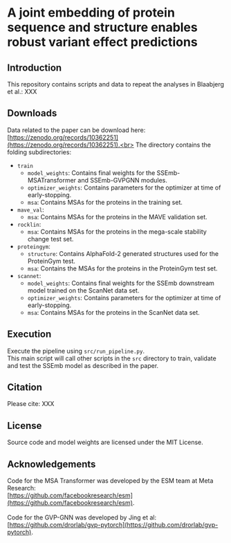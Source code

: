 # A joint embedding of protein sequence and structure enables robust variant effect predictions

## Introduction
This repository contains scripts and data to repeat the analyses in Blaabjerg et al.:
XXX

## Downloads 
Data related to the paper can be download here: [https://zenodo.org/records/10362251](https://zenodo.org/records/10362251).<br>
The directory contains the folding subdirectories:<br>
* `train`
    * `model_weights`: Contains final weights for the SSEmb-MSATransformer and SSEmb-GVPGNN modules.
    * `optimizer_weights`: Contains parameters for the optimizer at time of early-stopping.
    * `msa`: Contains MSAs for the proteins in the training set.
* `mave_val`:
    * `msa`: Contains MSAs for the proteins in the MAVE validation set.
* `rocklin`:
    * `msa`: Contains MSAs for the proteins in the mega-scale stability change test set.
* `proteingym`:
    * `structure`: Contains AlphaFold-2 generated structures used for the ProteinGym test.
    * `msa`: Contains the MSAs for the proteins in the ProteinGym test set.
* `scannet`:
    * `model_weights`: Contains final weights for the SSEmb downstream model trained on the ScanNet data set.
    * `optimizer_weights`: Contains parameters for the optimizer at time of early-stopping.
    * `msa`: Contains MSAs for the proteins in the ScanNet data set.

## Execution
Execute the pipeline using `src/run_pipeline.py`.<br>
This main script will call other scripts in the `src` directory to train, validate and test the SSEmb model as described in the paper.

## Citation
Please cite:
XXX

## License
Source code and model weights are licensed under the MIT License.

## Acknowledgements
Code for the MSA Transformer was developed by the ESM team at Meta Research:<br>
[https://github.com/facebookresearch/esm](https://github.com/facebookresearch/esm).
<br/><br/>
Code for the GVP-GNN was developed by Jing et al:<br>
[https://github.com/drorlab/gvp-pytorch](https://github.com/drorlab/gvp-pytorch).

